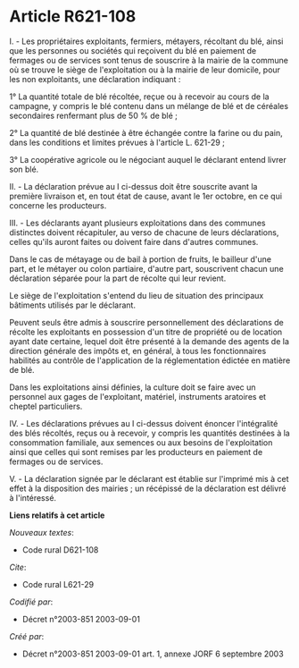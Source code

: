 # Article R621-108

I. - Les propriétaires exploitants, fermiers, métayers, récoltant du blé, ainsi que les personnes ou sociétés qui reçoivent
du blé en paiement de fermages ou de services sont tenus de souscrire à la mairie de la commune où se trouve le siège de
l'exploitation ou à la mairie de leur domicile, pour les non exploitants, une déclaration indiquant :

1° La quantité totale de blé récoltée, reçue ou à recevoir au cours de la campagne, y compris le blé contenu dans un mélange
de blé et de céréales secondaires renfermant plus de 50 % de blé ;

2° La quantité de blé destinée à être échangée contre la farine ou du pain, dans les conditions et limites prévues à
l'article L. 621-29 ;

3° La coopérative agricole ou le négociant auquel le déclarant entend livrer son blé.

II. - La déclaration prévue au I ci-dessus doit être souscrite avant la première livraison et, en tout état de cause, avant
le 1er octobre, en ce qui concerne les producteurs.

III. - Les déclarants ayant plusieurs exploitations dans des communes distinctes doivent récapituler, au verso de chacune de
leurs déclarations, celles qu'ils auront faites ou doivent faire dans d'autres communes.

Dans le cas de métayage ou de bail à portion de fruits, le bailleur d'une part, et le métayer ou colon partiaire, d'autre
part, souscrivent chacun une déclaration séparée pour la part de récolte qui leur revient.

Le siège de l'exploitation s'entend du lieu de situation des principaux bâtiments utilisés par le déclarant.

Peuvent seuls être admis à souscrire personnellement des déclarations de récolte les exploitants en possession d'un titre de
propriété ou de location ayant date certaine, lequel doit être présenté à la demande des agents de la direction générale des
impôts et, en général, à tous les fonctionnaires habilités au contrôle de l'application de la réglementation édictée en
matière de blé.

Dans les exploitations ainsi définies, la culture doit se faire avec un personnel aux gages de l'exploitant, matériel,
instruments aratoires et cheptel particuliers.

IV. - Les déclarations prévues au I ci-dessus doivent énoncer l'intégralité des blés récoltés, reçus ou à recevoir, y compris
les quantités destinées à la consommation familiale, aux semences ou aux besoins de l'exploitation ainsi que celles qui sont
remises par les producteurs en paiement de fermages ou de services.

V. - La déclaration signée par le déclarant est établie sur l'imprimé mis à cet effet à la disposition des mairies ; un
récépissé de la déclaration est délivré à l'intéressé.

**Liens relatifs à cet article**

_Nouveaux textes_:

  - Code rural D621-108

_Cite_:

  - Code rural L621-29

_Codifié par_:

  - Décret n°2003-851 2003-09-01

_Créé par_:

  - Décret n°2003-851 2003-09-01 art. 1, annexe JORF 6 septembre 2003
